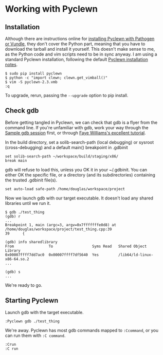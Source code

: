 Working with Pyclewn
====================

Installation
------------

Although there are instructions online for [installing Pyclewn with Pathogen or Vundle][frontend],
they don't cover the Python part, meaning that you have to download the tarball and install it yourself.
This doesn't make sense to me, as the Python code and vim scripts need to be in sync anyway.
I am using a standard Pyclewn installation, following the default [Pyclewn installation notes][installation].

    $ sudo pip install pyclewn
    $ python -c "import clewn; clewn.get_vimball()"
    $ vim -S pyclewn-2.3.vmb
    :q

To upgrade, rerun, passing the `--upgrade` option to pip install.

[frontend]: http://stackoverflow.com/questions/6695410/gdb-front-end-to-use-with-vim/8324543#8324543
[installation]: http://pyclewn.sourceforge.net/install.html


Check gdb
---------

Before getting tangled in Pyclewn, we can check that gdb is a flyer from the command line.
If you're unfamiliar with gdb, work your way through the [Sample gdb session][gdb-sample] first,
or through [Faye Williams's excellent tutorial][faye-williams].

In the build directory, set a solib-search-path (local debugging) or sysroot (cross-debugging)
and a default main() breakpoint in .gdbinit

    set solib-search-path ~/workspace/build/staging/x86/
    break main

gdb will refuse to load this, unless you OK it in your ~/.gdbinit.
You can either OK the specific file, or a directory (and its subdirectories) containing the trusted .gdbinit file(s).

    set auto-load safe-path /home/douglas/workspace/project

Now we launch gdb with our target executable. It doesn't load any shared libraries until we run it.

    $ gdb ./test_thing
    (gdb) r
    ...
    Breakpoint 1, main (argc=3, argv=0x7fffffffe0d8) at /home/douglas/workspace/project/test_thing.cpp:39
    39      {

    (gdb) info sharedlibrary
    From                To                  Syms Read   Shared Object Library
    0x00007ffff7dd7ac0  0x00007ffff7df5640  Yes         /lib64/ld-linux-x86-64.so.2
    ...

    (gdb) s
    ...

We're ready to go.

[gdb-sample]: https://sourceware.org/gdb/current/onlinedocs/gdb/Sample-Session.html
[faye-williams]: http://www.fayewilliams.com/2011/02/01/command-line-gdb-tutorial-and-walkthrough-part-1/


Starting Pyclewn
----------------

Launch gdb with the target executable.

    :Pyclewn gdb ./test_thing

We're away. Pyclewn has most gdb commands mapped to `:Ccommand`, or you can run them with `:C command`.

    :Crun
    :C run

